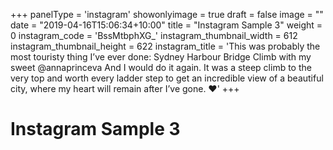 +++
panelType                   = 'instagram'
showonlyimage = true
draft = false
image = ""
date = "2019-04-16T15:06:34+10:00"
title = "Instagram Sample 3"
weight = 0
instagram_code              = 'BssMtbphXG_'
instagram_thumbnail_width   = 612
instagram_thumbnail_height  = 622
instagram_title             = 'This was probably the most touristy thing I’ve ever done: Sydney Harbour Bridge Climb with my sweet @annaprinceva And I would do it again. It was a steep climb to the very top and worth every ladder step to get an incredible view of a beautiful city, where my heart will remain after I’ve gone. ♥️'
+++

# Instagram Sample 3

